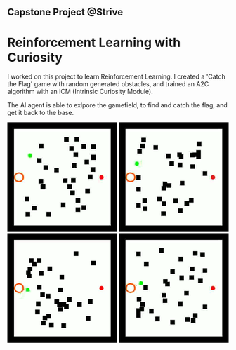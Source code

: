 ## Capstone Project @Strive
# Reinforcement Learning with Curiosity

I worked on this project to learn Reinforcement Learning. I created a 'Catch the Flag' game with random generated obstacles, and trained an A2C algorithm with an ICM (Intrinsic Curiosity Module).

The AI agent is able to exlpore the gamefield, to find and catch the flag, and get it back to the base.

<img src='https://github.com/alessiorecchia/curiosity_ai/blob/main/gifs/01.gif' width="250" height="250"> <img src='https://github.com/alessiorecchia/curiosity_ai/blob/main/gifs/02.gif' width="250" height="250"> <img src='https://github.com/alessiorecchia/curiosity_ai/blob/main/gifs/03.gif' width="250" height="250"> <img src='https://github.com/alessiorecchia/curiosity_ai/blob/main/gifs/04.gif' width="250" height="250" position="right">
